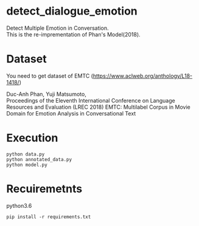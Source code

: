 # detect_dialogue_emotion
Detect Multiple Emotion in Conversation.  
This is the re-imprementation of Phan's Model(2018).

# Dataset
You need to get dataset of EMTC (https://www.aclweb.org/anthology/L18-1418/)  

Duc-Anh Phan, Yuji Matsumoto,  
Proceedings of the Eleventh International Conference on Language Resources and Evaluation (LREC 2018)
EMTC: Multilabel Corpus in Movie Domain for Emotion Analysis in Conversational Text

# Execution
```
python data.py
python annotated_data.py
python model.py
```

# Recuiremetnts
python3.6

```
pip install -r requirements.txt
```


